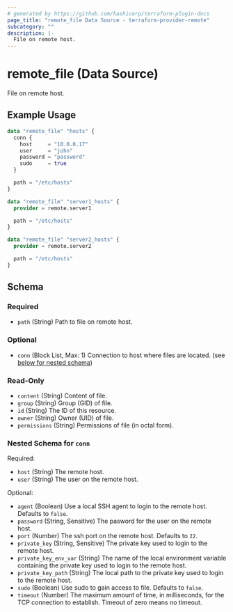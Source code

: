 ```yaml
---
# generated by https://github.com/hashicorp/terraform-plugin-docs
page_title: "remote_file Data Source - terraform-provider-remote"
subcategory: ""
description: |-
  File on remote host.
---
```


# remote_file (Data Source)

File on remote host.

## Example Usage

```terraform
data "remote_file" "hosts" {
  conn {
    host     = "10.0.0.17"
    user     = "john"
    password = "password"
    sudo     = true
  }

  path = "/etc/hosts"
}

data "remote_file" "server1_hosts" {
  provider = remote.server1

  path = "/etc/hosts"
}

data "remote_file" "server2_hosts" {
  provider = remote.server2

  path = "/etc/hosts"
}
```

<!-- schema generated by tfplugindocs -->
## Schema

### Required

- `path` (String) Path to file on remote host.

### Optional

- `conn` (Block List, Max: 1) Connection to host where files are located. (see [below for nested schema](#nestedblock--conn))

### Read-Only

- `content` (String) Content of file.
- `group` (String) Group (GID) of file.
- `id` (String) The ID of this resource.
- `owner` (String) Owner (UID) of file.
- `permissions` (String) Permissions of file (in octal form).

<a id="nestedblock--conn"></a>
### Nested Schema for `conn`

Required:

- `host` (String) The remote host.
- `user` (String) The user on the remote host.

Optional:

- `agent` (Boolean) Use a local SSH agent to login to the remote host. Defaults to `false`.
- `password` (String, Sensitive) The pasword for the user on the remote host.
- `port` (Number) The ssh port on the remote host. Defaults to `22`.
- `private_key` (String, Sensitive) The private key used to login to the remote host.
- `private_key_env_var` (String) The name of the local environment variable containing the private key used to login to the remote host.
- `private_key_path` (String) The local path to the private key used to login to the remote host.
- `sudo` (Boolean) Use sudo to gain access to file. Defaults to `false`.
- `timeout` (Number) The maximum amount of time, in milliseconds, for the TCP connection to establish. Timeout of zero means no timeout.


